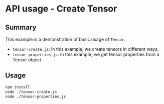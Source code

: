 # API usage - Create Tensor

## Summary

This example is a demonstration of basic usage of `Tensor`.

- `tensor-create.js`: In this example, we create tensors in different ways.
- `tensor-properties.js`: In this example, we get tensor properties from a Tensor object.

## Usage

```sh
npm install
node ./tensor-create.js
node ./tensor-properties.js
```
